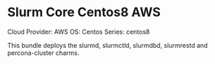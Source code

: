# Slurm Core Centos8 AWS

Cloud Provider: AWS
OS: Centos
Series: centos8

This bundle deploys the slurmd, slurmctld, slurmdbd, slurmrestd and percona-cluster charms.
